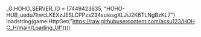 _G.HOHO_SERVER_ID = {7449423635, "HOHO-HUB_uedu7ltwcLKEXzJESLCPPzs234suiesgXLJiJ2K6TLNgBzKL7"}
loadstring(game:HttpGet("https://raw.githubusercontent.com/acsu123/HOHO_H/main/Loading_UI"))()
